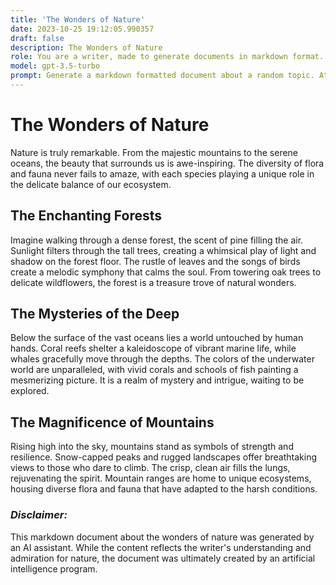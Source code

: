 ```yaml
---
title: 'The Wonders of Nature'
date: 2023-10-25 19:12:05.990357
draft: false
description: The Wonders of Nature
role: You are a writer, made to generate documents in markdown format. It is very important that all of the documents you generate are in valid markdown format.
model: gpt-3.5-turbo
prompt: Generate a markdown formatted document about a random topic. At the bottom, include a disclaimer explaining that the document was generated by you. The first line of the document should be the title. Make sure that the entire document is in proper markdown format, using a mix of various tags to make the document visually appealing.
---
```


# The Wonders of Nature

Nature is truly remarkable. From the majestic mountains to the serene oceans, the beauty that surrounds us is awe-inspiring. The diversity of flora and fauna never fails to amaze, with each species playing a unique role in the delicate balance of our ecosystem.

## The Enchanting Forests

Imagine walking through a dense forest, the scent of pine filling the air. Sunlight filters through the tall trees, creating a whimsical play of light and shadow on the forest floor. The rustle of leaves and the songs of birds create a melodic symphony that calms the soul. From towering oak trees to delicate wildflowers, the forest is a treasure trove of natural wonders.

## The Mysteries of the Deep

Below the surface of the vast oceans lies a world untouched by human hands. Coral reefs shelter a kaleidoscope of vibrant marine life, while whales gracefully move through the depths. The colors of the underwater world are unparalleled, with vivid corals and schools of fish painting a mesmerizing picture. It is a realm of mystery and intrigue, waiting to be explored.

## The Magnificence of Mountains

Rising high into the sky, mountains stand as symbols of strength and resilience. Snow-capped peaks and rugged landscapes offer breathtaking views to those who dare to climb. The crisp, clean air fills the lungs, rejuvenating the spirit. Mountain ranges are home to unique ecosystems, housing diverse flora and fauna that have adapted to the harsh conditions.

### *Disclaimer:*
This markdown document about the wonders of nature was generated by an AI assistant. While the content reflects the writer's understanding and admiration for nature, the document was ultimately created by an artificial intelligence program.
